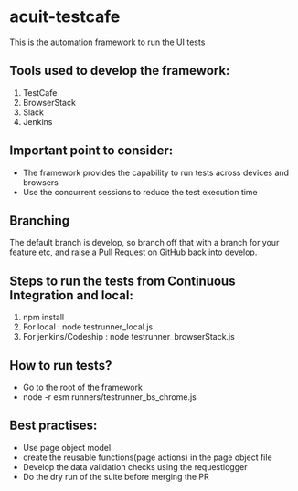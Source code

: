 # acuit-testcafe
This is the automation framework to run the UI tests

## Tools used to develop the framework:
1. TestCafe
2. BrowserStack
3. Slack
4. Jenkins

## Important point to consider:
- The framework provides the capability to run tests across devices and browsers
-	Use the concurrent sessions to reduce the test execution time

## Branching
The default branch is develop, so branch off that with a branch for your feature etc, and raise a Pull Request on GitHub back into develop.

## Steps to run the tests from Continuous Integration and local:
1. npm install
2. For local : node testrunner_local.js
3. For jenkins/Codeship : node testrunner_browserStack.js

## How to run tests?
- Go to the root of the framework
- node -r esm runners/testrunner_bs_chrome.js


## Best practises:
-	Use page object model
- create the reusable functions(page actions) in the page object file
- Develop the data validation checks using the requestlogger
- Do the dry run of the suite before merging the PR
